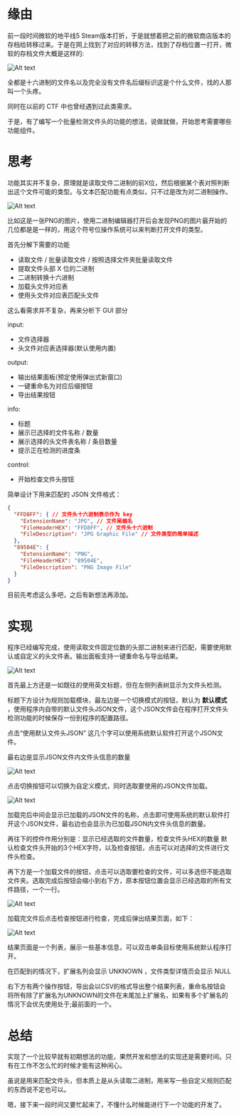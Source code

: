 # 缘由

前一段时间微软的地平线5 Steam版本打折，于是就想着把之前的微软商店版本的存档给转移过来。于是在网上找到了对应的转移方法，找到了存档位置一打开，微软的存档文件大概是这样的:

![Alt text](img/%E5%BE%AE%E8%BD%AF%E5%95%86%E5%BA%97%E7%89%88%E5%AD%98%E6%A1%A3%E6%96%87%E4%BB%B6.png)

全都是十六进制的文件名以及完全没有文件名后缀标识这是个什么文件，找的人那叫一个头疼。

同时在以前的 CTF 中也曾经遇到过此类需求。

于是，有了编写一个批量检测文件头的功能的想法，说做就做，开始思考需要哪些功能组件。

# 思考

功能其实并不复杂，原理就是读取文件二进制的前X位，然后根据某个表对照判断出这个文件可能的类型。与文本匹配功能有点类似，只不过是改为对二进制操作。

![Alt text](img/PNG%E5%9B%BE%E7%89%87%E4%BA%8C%E8%BF%9B%E5%88%B6.png)

比如这是一张PNG的图片，使用二进制编辑器打开后会发现PNG的图片最开始的几位都是是一样的，用这个符号位操作系统可以来判断打开文件的类型。

首先分解下需要的功能

- 读取文件 / 批量读取文件 / 按照选择文件夹批量读取文件
- 提取文件头部 X 位的二进制
- 二进制转换十六进制
- 加载头文件对应表
- 使用头文件对应表匹配头文件

这么看需求并不复杂，再来分析下 GUI 部分

input:
- 文件选择器
- 头文件对应表选择器(默认使用内置)

output:
- 输出结果面板(预定使用弹出式新窗口)
- 一键重命名为对应后缀按钮
- 导出结果按钮

info:
- 标题
- 展示已选择的文件名称 / 数量 
- 展示选择的头文件表名称 / 条目数量
- 提示正在检测的进度条

control:
- 开始检查文件头按钮

简单设计下用来匹配的 JSON 文件格式：

``` json
{
  "FFD8FF": { // 文件头十六进制表示作为 key
    "ExtensionName": "JPG", // 文件尾缀名
    "FileHeaderHEX": "FFD8FF", // 文件头十六进制
    "FileDescription": "JPG Graphic File" // 文件类型的简单描述
  },
  "89504E": {
    "ExtensionName": "PNG",
    "FileHeaderHEX": "89504E",
    "FileDescription": "PNG Image File"
  }
}
```

目前先考虑这么多吧，之后有新想法再添加。

# 实现

程序已经编写完成，使用读取文件固定位数的头部二进制来进行匹配，需要使用默认或自定义的头文件表。输出面板支持一键重命名与导出结果。

![Alt text](img/%E6%96%87%E4%BB%B6%E5%A4%B4%E6%A3%80%E6%B5%8B%E9%9D%A2%E6%9D%BF01.png)

首先最上方还是一如既往的使用英文标题，但在左侧列表树显示为文件头检测。

标题下方设计为规则加载模块，最左边是一个切换模式的按钮，默认为 **默认模式** ，使用程序内自带的默认文件头JSON文件，这个JSON文件会在程序打开文件头检测功能的时候保存一份到程序的配置路径。

点击“使用默认文件头JSON” 这几个字可以使用系统默认软件打开这个JSON文件。

最右边是显示JSON文件内文件头信息的数量

![Alt text](img/%E6%96%87%E4%BB%B6%E5%A4%B4%E6%A3%80%E6%B5%8B%E5%8A%A0%E8%BD%BD%E8%87%AA%E5%AE%9A%E4%B9%89JSON.png)

点击切换按钮可以切换为自定义模式，同时选取要使用的JSON文件加载。

![Alt text](img/%E6%96%87%E4%BB%B6%E5%A4%B4%E6%A3%80%E6%B5%8B%E5%8A%A0%E8%BD%BD%E8%87%AA%E5%AE%9A%E4%B9%89JSON%E5%90%8E.png)

加载完后中间会显示已加载的JSON文件的名称，点击即可使用系统的默认软件打开这个JSON文件，最右边也会显示为已加载JSON内文件头信息的数量。

再往下的控件作用分别是：显示已经选取的文件数量，检查文件头HEX的数量 默认检查文件头开始的3个HEX字符，以及检查按钮，点击可以对选择的文件进行文件头检查。

再下方是一个加载文件的按钮，点击可以选取要检查的文件，可以多选但不能选取文件夹。选取完成后按钮会缩小到右下方，原本按钮位置会显示已经选取的所有文件路径，一个一行。

![Alt text](img/%E6%96%87%E4%BB%B6%E5%A4%B4%E6%A3%80%E6%B5%8B%E5%8A%A0%E8%BD%BD%E6%96%87%E4%BB%B6%E5%90%8E.png)

加载完文件后点击检查按钮进行检查，完成后弹出结果页面，如下：

![Alt text](img/%E6%96%87%E4%BB%B6%E5%A4%B4%E6%A3%80%E6%B5%8B%E9%9D%A2%E6%9D%BF02.png)

结果页面是一个列表，展示一些基本信息，可以双击单条目标使用系统默认程序打开。

在匹配到的情况下，扩展名列会显示 UNKNOWN ，文件类型详情页会显示 NULL

右下方有两个操作按钮，导出会以CSV的格式导出整个结果列表，重命名按钮会将所有除了扩展名为UNKNOWN的文件在末尾加上扩展名，如果有多个扩展名的情况下会优先使用处于;最前面的一个。

# 总结

实现了一个比较早就有初期想法的功能，果然开发和想法的实现还是需要时间。只有在工作不怎么忙的时候才能有这种闲心。

虽说是用来匹配文件头，但本质上是从头读取二进制，用来写一些自定义规则匹配的东西说不定也可以。

嗯，接下来一段时间又要忙起来了，不懂什么时候能进行下一个功能的开发了。
